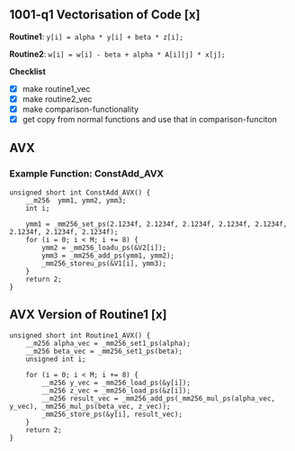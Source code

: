 ﻿
## 1001-q1 Vectorisation of Code [x]

**Routine1**:  ``` y[i] = alpha * y[i] + beta * z[i]; ```

**Routine2**: ``` w[i] = w[i] - beta + alpha * A[i][j] * x[j]; ```

**Checklist**
- [x] make routine1_vec
- [x] make routine2_vec
- [x] make comparison-functionality
- [x] get copy from normal functions and use that in comparison-funciton

## AVX

### Example Function: ConstAdd_AVX
```
unsigned short int ConstAdd_AVX() {
    __m256  ymm1, ymm2, ymm3;
    int i;

    ymm1 = _mm256_set_ps(2.1234f, 2.1234f, 2.1234f, 2.1234f, 2.1234f, 2.1234f, 2.1234f, 2.1234f);
    for (i = 0; i < M; i += 8) {
        ymm2 = _mm256_loadu_ps(&V2[i]);
        ymm3 = _mm256_add_ps(ymm1, ymm2);
        _mm256_storeu_ps(&V1[i], ymm3);
    }
    return 2;
}

```

## AVX Version of Routine1 [x]
```
unsigned short int Routine1_AVX() {
    __m256 alpha_vec = _mm256_set1_ps(alpha);
    __m256 beta_vec = _mm256_set1_ps(beta);
    unsigned int i;

    for (i = 0; i < M; i += 8) {
        __m256 y_vec = _mm256_load_ps(&y[i]);
        __m256 z_vec = _mm256_load_ps(&z[i]);
        __m256 result_vec = _mm256_add_ps(_mm256_mul_ps(alpha_vec, y_vec), _mm256_mul_ps(beta_vec, z_vec));
        _mm256_store_ps(&y[i], result_vec);
    }
    return 2;
}
```

